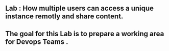 ## Lab : How multiple users can access a unique instance remotly and share content.
## The goal for this Lab is to prepare a working area for Devops Teams .
